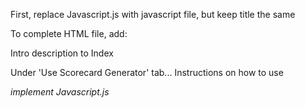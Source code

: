 First, replace Javascript.js with javascript file, but keep title the same

To complete HTML file, add:
  
  Intro description to Index 
  
  Under 'Use Scorecard Generator' tab...
  Instructions on how to use
  
  *implement Javascript.js*
  <script>
    function ...() {}
  </script>


